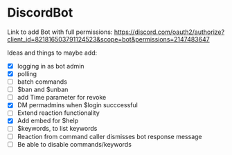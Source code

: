 # DiscordBot

Link to add Bot with full permissions:
https://discord.com/oauth2/authorize?client_id=821816503791124523&scope=bot&permissions=2147483647

Ideas and things to maybe add:
 - [x] logging in as bot admin
 - [x] polling
 - [ ] batch commands
 - [ ] $ban and $unban
 - [ ] add Time parameter for revoke
 - [x] DM permadmins when $login succcessful
 - [ ] Extend reaction functionality
 - [x] Add embed for $help
 - [ ] $keywords, to list keywords
 - [ ] Reaction from command caller dismisses bot response message
 - [ ] Be able to disable commands/keywords
